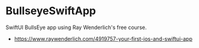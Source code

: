 # BullseyeSwiftApp

SwiftUI BullsEye app using Ray Wenderlich's free course.


* https://www.raywenderlich.com/4919757-your-first-ios-and-swiftui-app
